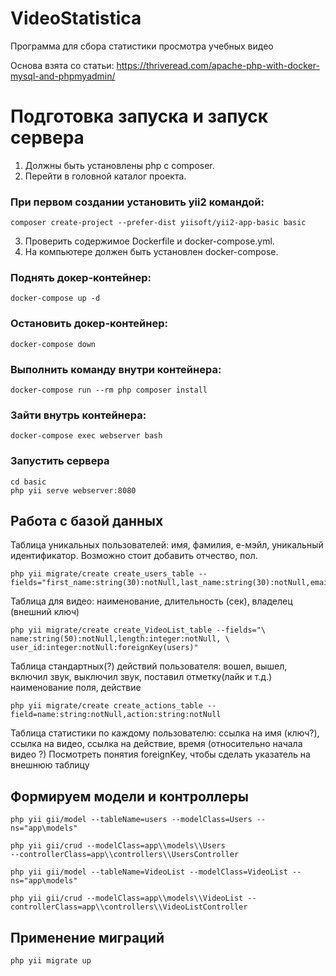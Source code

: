 # VideoStatistica
Программа для сбора статистики просмотра учебных видео

Основа взята со статьи:
https://thriveread.com/apache-php-with-docker-mysql-and-phpmyadmin/

# Подготовка запуска и запуск сервера

1. Должны быть установлены php с composer. 
2. Перейти в головной каталог проекта.
### При первом создании установить yii2 командой:
    composer create-project --prefer-dist yiisoft/yii2-app-basic basic
3. Проверить содержимое Dockerfile и docker-compose.yml.
4. На компьютере должен быть установлен docker-compose.

### Поднять докер-контейнер:
    docker-compose up -d
### Остановить докер-контейнер:
    docker-compose down
### Выполнить команду внутри контейнера:
    docker-compose run --rm php composer install
### Зайти внутрь контейнера:
    docker-compose exec webserver bash
### Запустить сервера
    cd basic
    php yii serve webserver:8080

## Работа с базой данных
Таблица уникальных пользователей: имя, фамилия, е-мэйл, уникальный 
идентификатор. Возможно стоит добавить отчество, пол.

    php yii migrate/create create_users_table --fields="first_name:string(30):notNull,last_name:string(30):notNull,email:string(50):notNull,uuid:string(32):notNull"

Таблица для видео: наименование, длительность (сек), владелец (внешний ключ)

    php yii migrate/create create_VideoList_table --fields="\
    name:string(50):notNull,length:integer:notNull, \
    user_id:integer:notNull:foreignKey(users)"

Таблица стандартных(?) действий пользователя: вошел, вышел, включил звук, выключил звук, поставил отметку(лайк и т.д.)
наименование поля, действие

    php yii migrate/create create_actions_table --field=name:string:notNull,action:string:notNull

Таблица статистики по каждому пользователю: ссылка на имя (ключ?), ссылка на видео, ссылка на действие, время
(относительно начала видео ?)
Посмотреть понятия foreignKey, чтобы сделать указатель на внешнюю таблицу

## Формируем модели и контроллеры

    php yii gii/model --tableName=users --modelClass=Users --ns="app\models"
    
    php yii gii/crud --modelClass=app\\models\\Users 
    --controllerClass=app\\controllers\\UsersController 

    php yii gii/model --tableName=VideoList --modelClass=VideoList --ns="app\models"

    php yii gii/crud --modelClass=app\\models\\VideoList --controllerClass=app\\controllers\\VideoListController 

## Применение миграций
    php yii migrate up
